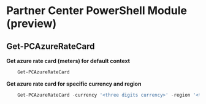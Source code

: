 # Partner Center PowerShell Module (preview) #

## Get-PCAzureRateCard ##

**Get azure rate card (meters) for default context**

```powershell
    Get-PCAzureRateCard 
```

**Get azure rate card for specific currency and region**

```powershell
    Get-PCAzureRateCard -currency '<three digits currency>' -region '<two digits region code>'
```
